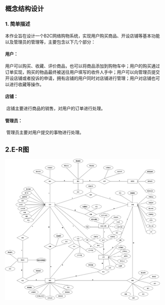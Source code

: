 ## 概念结构设计

### 1. 简单描述

本作业旨在设计一个B2C网络购物系统，实现用户购买商品、开设店铺等基本功能以及管理员的管理等，主要包含以下几个部分：

#### 用户：

​	用户可以购买、收藏、评价商品，也可以将商品添加到购物车中；用户的购买通过订单实现，购买的物品最终被送往用户填写的收件人手中；用户可以向管理员提交开设店铺或者投诉的申请，拥有店铺的用户同时对店铺进行管理；用户对店铺也可以进行收藏等操作。

#### 店铺：

​	店铺主要进行商品的销售，对用户的订单进行处理。

#### 管理员：

​	管理员主要对用户提交的事物进行处理。

## 2.E-R图



![E-R.drawio](./Images/E-R.drawio.png)